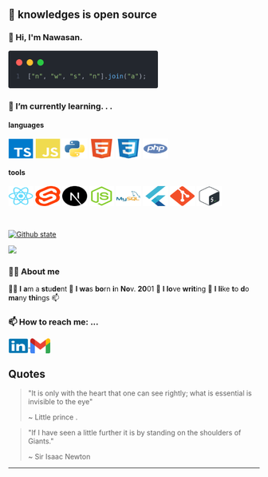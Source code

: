 ## 💭 knowledges is open source

### 👋 Hi, I'm Nawasan.

<img width="300" src="https://raw.githubusercontent.com/Arikato111/Arikato111/main/images/code2.png">

### 🌱 I’m currently learning. . .

<div style="display: inline_block">

#### languages

<div>
<!-- lang -->

  <img align="center" alt="Ts" height="40" width="50" src="https://raw.githubusercontent.com/Arikato111/Arikato111/main/icons/typescript-original.svg">
  <img align="center" alt="Js" height="40" width="50" src="https://raw.githubusercontent.com/Arikato111/Arikato111/main/icons/javascript-plain.svg">
  <img align="center" alt="Python" height="40" width="50" src="https://raw.githubusercontent.com/Arikato111/Arikato111/main/icons/python-original.svg">
  <img align="center" alt="HTML5" height="40" width="50" src="https://raw.githubusercontent.com/Arikato111/Arikato111/main/icons/html5-original.svg">
  <img align="center" alt="CSS3" height="40" width="50" src="https://raw.githubusercontent.com/Arikato111/Arikato111/main/icons/css3-original.svg">
  <img align="center" alt="PHP" height="40" width="50" src="https://raw.githubusercontent.com/Arikato111/Arikato111/main/icons/php-plain.svg">

</div>


#### tools
<div>

  <img align="center" alt="React" height="40" width="50" src="https://raw.githubusercontent.com/Arikato111/Arikato111/main/icons/react-original.svg">
  <img align="center" alt="Svelte" height="40" width="50" src="https://raw.githubusercontent.com/Arikato111/Arikato111/main/icons/svelte-original.svg">
  <img align="center" alt="nextjs" height="40" width="50" src="https://raw.githubusercontent.com/Arikato111/Arikato111/main/icons/nextjs-original.svg">
  <img align="center" alt="Nodejs" height="40" width="50" src="https://raw.githubusercontent.com/Arikato111/Arikato111/main/icons/nodejs-plain.svg">
  <img align="center" alt="mysql" height="40" width="50" src="https://raw.githubusercontent.com/Arikato111/Arikato111/main/icons/mysql-original-wordmark.svg">
  <img align="center" alt="Flutter" height="40" width="50" src="https://raw.githubusercontent.com/Arikato111/Arikato111/main/icons/flutter-original.svg">
  <img align="center" alt="Git" height="40" width="50" src="https://raw.githubusercontent.com/Arikato111/Arikato111/main/icons/git-original.svg">
  <img align="center" alt="bash" height="40" width="50" src="https://raw.githubusercontent.com/Arikato111/Arikato111/main/icons/bash-original.svg">
</div>
</div>

<br>
<br>

[![Github state](https://github-readme-stats.vercel.app/api/top-langs/?username=Arikato111&layout=compact)](https://github.com/Arikato111)

![](https://komarev.com/ghpvc/?username=arikato111)

### 🧑‍💻 About me

🧑‍🎓 **I** **a**m a **st**u**de**nt 🎂 **I** **wa**s **bo**rn **i**n **No**v. **20**01 📖 **I** **lo**ve **writ**ing 📝 **I** **li**ke **t**o **d**o **ma**ny **thi**ngs 📫

### 📫 How to reach me: ...

<div>
<a href="https://www.linkedin.com/in/nawasan-wisitsingkhon-183680239/">
<img align="center" width="40" height="30" alt="linkin" src="https://raw.githubusercontent.com/Arikato111/Arikato111/main/icons/linkedin-original.svg">
</a>
<a href="mailto: arikato110011@gmail.com">
<img align="center" width="40" height="30" alt="gmail" src="https://raw.githubusercontent.com/Arikato111/Arikato111/main/icons/gmail.svg">
</a>
</div>

## Quotes

> "It is only with the heart that one can see rightly; what is essential is invisible to the eye"
>
> ~ Little prince .

> "If I have seen a little further it is by standing on the shoulders of Giants."
>
> ~ Sir Isaac Newton

---

<!--

**Arikato111/Arikato111** is a ✨ _special_ ✨ repository because its `README.md` (this file) appears on your GitHub profile.



Here are some ideas to get you started:



- 🔭 I’m currently working on ...

- 🌱 I’m currently learning ...

- 👯 I’m looking to collaborate on ...

- 🤔 I’m looking for help with ...

- 💬 Ask me about ...

- 📫 How to reach me: ...

- 😄 Pronouns: ...

- ⚡ Fun fact: ...

-->
